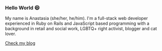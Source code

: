 ### Hello World 😄

My name is Anastasia (she/her, he/him). I'm a full-stack web developer experienced in Ruby on Rails and JavaScript based programming with a background in retail and social work, LGBTQ+ right activist, blogger and cat lover. 

<a href="https://medium.com/@anastasiaorlova7">Check my blog</a> 




